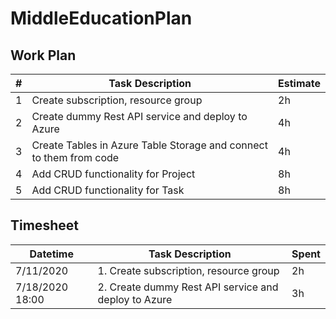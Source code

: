 # MiddleEducationPlan

## Work Plan
| # | Task Description | Estimate |
|-|-|-|
| 1 | Create subscription, resource group | 2h |
| 2 | Create dummy Rest API service and deploy to Azure  | 4h |
| 3 | Create Tables in Azure Table Storage and connect to them from code |	4h |
| 4 | Add CRUD functionality for Project | 8h |
| 5 | Add CRUD functionality for Task | 8h |

## Timesheet
| Datetime | Task Description | Spent |
|-|-|-|
| 7/11/2020 | 1. Create subscription, resource group | 2h |
| 7/18/2020	18:00 | 2. Create dummy Rest API service and deploy to Azure	| 3h |

